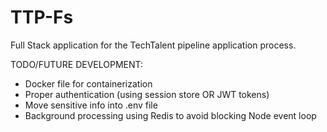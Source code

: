 # TTP-Fs
Full Stack application for the TechTalent pipeline application process.

TODO/FUTURE DEVELOPMENT:
* Docker file for containerization
* Proper authentication (using session store OR JWT tokens)
* Move sensitive info into .env file
* Background processing using Redis to avoid blocking Node event loop
